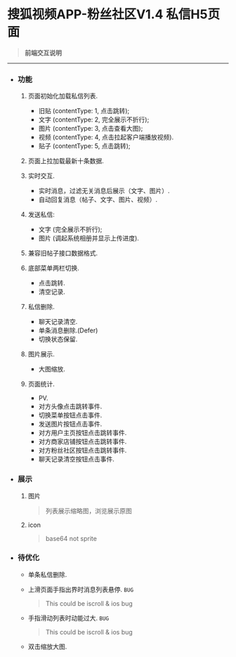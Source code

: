 # 搜狐视频APP-粉丝社区V1.4 私信H5页面

> **前端交互说明**
---

- ### 功能
  1. 页面初始化加载私信列表.
     - 旧贴 (contentType: 1, 点击跳转);
     - 文字 (contentType: 2, 完全展示不折行);
     - 图片 (contentType: 3, 点击查看大图);
     - 视频 (contentType: 4, 点击拉起客户端播放视频).
     - 贴子 (contentType: 5, 点击跳转);
    
  2. 页面上拉加载最新十条数据.

  3. 实时交互.
     - 实时消息，过滤无关消息后展示（文字、图片）.
     - 自动回复消息（帖子、文字、图片、视频）.

  4. 发送私信:
     - 文字 (完全展示不折行);
     - 图片 (调起系统相册并显示上传进度).

  5. 兼容旧帖子接口数据格式.
  
  6. 底部菜单两栏切换.
     - 点击跳转.
     - 清空记录.

  7. 私信删除.
     - 聊天记录清空.
     - 单条消息删除.(Defer)
     - 切换状态保留.

  8. 图片展示.
     - 大图缩放.

  9. 页面统计.
     - PV.
     - 对方头像点击跳转事件.
     - 切换菜单按钮点击事件.
     - 发送图片按钮点击事件.
     - 对方用户主页按钮点击跳转事件.
     - 对方商家店铺按钮点击跳转事件.
     - 对方粉丝社区按钮点击跳转事件.
     - 聊天记录清空按钮点击事件.

- ### 展示

  1. 图片
     > 列表展示缩略图，浏览展示原图

  2. icon
     > base64 not sprite
  
- ### 待优化
  - 单条私信删除.

  - 上滑页面手指出界时消息列表悬停. ``` BUG ```
    > This could be iscroll & ios bug
    
  - 手指滑动列表时动能过大. ``` BUG ```
    > This could be iscroll & ios bug
    
  - 双击缩放大图.
